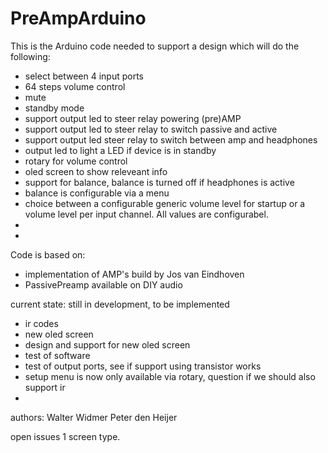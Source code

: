 # PreAmpArduino

This is the Arduino code needed to support a design which will do the following:
- select between 4 input ports
- 64 steps volume control
- mute
- standby mode
- support output led to steer relay powering (pre)AMP
- support output led to steer relay to switch passive and active
- support output led steer relay to switch between amp and headphones
- output led to light a LED if device is in standby
- rotary for volume control
- oled screen to show releveant info
- support for balance, balance is turned off if headphones is active
- balance is configurable via a menu
- choice between a configurable generic volume level for startup or a volume level per input channel. All values are configurabel.
- 
- 

Code is based on:
- implementation of AMP's build by Jos van Eindhoven
- PassivePreamp available on DIY audio

current state:
still in development, to be implemented
- ir codes
- new oled screen
- design and support for new oled screen
- test of software
- test of output ports, see if support using transistor works
- setup menu is now only available via rotary, question if we should also support ir
- 



authors:
Walter Widmer
Peter den Heijer


open issues
1 screen type. 


